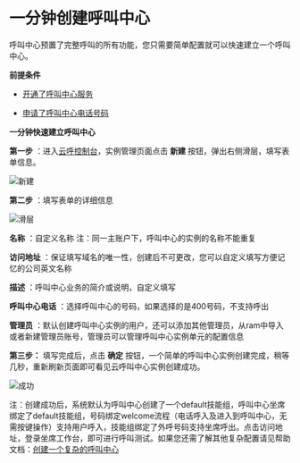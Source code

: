 一分钟创建呼叫中心 
==============================

呼叫中心预置了完整呼叫的所有功能，您只需要简单配置就可以快速建立一个呼叫中心。

**前提条件** 

* [开通了呼叫中心服务](https://help.aliyun.com/document_detail/141518.html?spm=a2c4g.11186623.6.548.54986509hdajr8#h2-q57-twt-g6r)

  

* [申请了呼叫中心电话号码](https://help.aliyun.com/document_detail/141521.html?spm=a2c4g.11186623.6.552.52ec63e2fuMLsi)

  




[](https://help.aliyun.com/document_detail/141521.html?spm=a2c4g.11186623.6.552.52ec63e2fuMLsi)

**一分钟快速建立呼叫中心** 

**第一步** ：进入[云呼控制台](https://ccc.console.aliyun.com/AccV2Instance)，实例管理页面点击 **新建** 按钮，弹出右侧滑层，填写表单信息。

![新建](https://static-aliyun-doc.oss-accelerate.aliyuncs.com/assets/img/zh-CN/1549558161/p263922.png)

**第二步** ：填写表单的详细信息

![滑层](https://static-aliyun-doc.oss-accelerate.aliyuncs.com/assets/img/zh-CN/1549558161/p263933.png)

**名称** ：自定义名称 注：同一主账户下，呼叫中心的实例的名称不能重复

**访问地址** ：保证填写域名的唯一性，创建后不可更改，您可以自定义填写方便记忆的公司英文名称

**描述** ：呼叫中心业务的简介或说明，自定义填写

**呼叫中心电话** ：选择呼叫中心的号码，如果选择的是400号码，不支持呼出

**管理员** ：默认创建呼叫中心实例的用户，还可以添加其他管理员，从ram中导入或者新建管理员账号，管理员可以管理呼叫中心实例单元的配置信息



**第三步：** 填写完成后，点击 **确定** 按钮，一个简单的呼叫中心实例创建完成，稍等几秒，重新刷新页面即可看见云呼叫中心实例创建成功。

![成功](https://static-aliyun-doc.oss-accelerate.aliyuncs.com/assets/img/zh-CN/1549558161/p263948.png)



注：创建成功后，系统默认为呼叫中心创建了一个default技能组，呼叫中心坐席绑定了default技能组，号码绑定welcome流程（电话呼入及进入到呼叫中心，无需按键操作）支持用户呼入，技能组绑定了外呼号码支持坐席呼出。点击访问地址，登录坐席工作台，即可进行呼叫测试。如果您还需了解其他复杂配置请见帮助文档：[创建一个复杂的呼叫中心](https://help.aliyun.com/document_detail/60224.html?spm=a2c4g.11186623.6.552.1d026410XCKO36)
